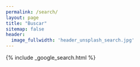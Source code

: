 ```yaml
---
permalink: /search/
layout: page
title: "Buscar"
sitemap: false
header:
  image_fullwidth: 'header_unsplash_search.jpg'
---
```


{% include _google_search.html %}
